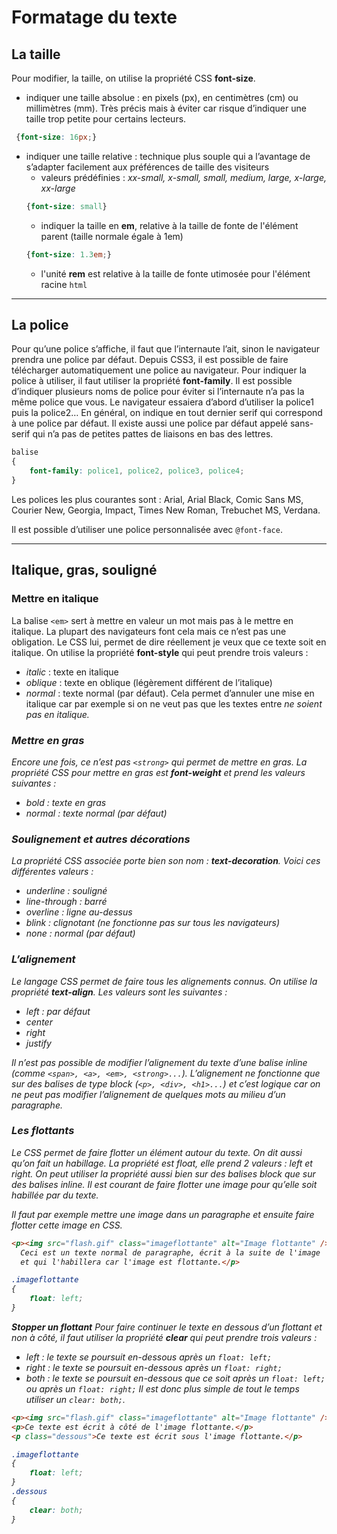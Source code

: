 # Formatage du texte

## La taille

Pour modifier, la taille, on utilise la propriété CSS **font-size**.
- indiquer une taille absolue : en pixels (px), en centimètres (cm) ou millimètres (mm). Très précis mais à éviter car risque d’indiquer une taille trop petite pour certains lecteurs.
```css
 {font-size: 16px;}
```
- indiquer une taille relative : technique plus souple qui a l’avantage de s’adapter facilement aux préférences de taille des visiteurs
    - valeurs prédéfinies : *xx-small, x-small, small, medium, large, x-large, xx-large*
    ```css
    {font-size: small}
    ```
    - indiquer la taille en **em**, relative à la taille de fonte de l'élément parent (taille normale égale à 1em)
    ```css
    {font-size: 1.3em;}
    ```
    - l'unité **rem** est relative à la taille de fonte utimosée pour l'élément racine `html`

----

## La police
Pour qu’une police s’affiche, il faut que l’internaute l’ait, sinon le navigateur prendra une police par défaut. Depuis CSS3, il est possible de faire télécharger automatiquement une police au navigateur.
Pour indiquer la police à utiliser, il faut utiliser la propriété **font-family**. Il est possible d’indiquer plusieurs noms de police pour éviter si l’internaute n’a pas la même police que vous. Le navigateur essaiera d’abord d’utiliser la police1 puis la police2…
En général, on indique en tout dernier serif qui correspond à une police par défaut. Il existe aussi une police par défaut appelé sans-serif qui n’a pas de petites pattes de liaisons en bas des lettres.
```css
balise
{
    font-family: police1, police2, police3, police4;
}
```

Les polices les plus courantes sont : Arial, Arial Black, Comic Sans MS, Courier New, Georgia, Impact, Times New Roman, Trebuchet MS, Verdana.

Il est possible d’utiliser une police personnalisée avec `@font-face`.

----

## Italique, gras, souligné

### Mettre en italique
La balise `<em>` sert à mettre en valeur un mot mais pas à le mettre en italique. La plupart des navigateurs font cela mais ce n’est pas une obligation.
Le CSS lui, permet de dire réellement je veux que ce texte soit en italique.
On utilise la propriété **font-style** qui peut prendre trois valeurs :
- *italic* : texte en italique
- *oblique* : texte en oblique (légèrement différent de l’italique)
- *normal* : texte normal (par défaut). Cela permet d’annuler une mise en italique car par exemple si on ne veut pas que les textes entre <em> ne soient pas en italique.

### Mettre en gras
Encore une fois, ce n’est pas `<strong>` qui permet de mettre en gras.
La propriété CSS pour mettre en gras est **font-weight** et prend les valeurs suivantes :
- *bold* : texte en gras
- *normal* : texte normal (par défaut)

### Soulignement et autres décorations
La propriété CSS associée porte bien son nom : **text-decoration**. Voici ces différentes valeurs :
- *underline* : souligné
- *line-through* : barré
- *overline* : ligne au-dessus
- *blink* : clignotant (ne fonctionne pas sur tous les navigateurs)
- *none* : normal (par défaut)

### L’alignement
Le langage CSS permet de faire tous les alignements connus. On utilise la propriété **text-align**. Les valeurs sont les suivantes :
- *left* : par défaut
- *center*
- *right*
- *justify*

Il n’est pas possible de modifier l’alignement du texte d’une balise inline (comme `<span>, <a>, <em>, <strong>...`). L’alignement ne fonctionne que sur des balises de type block (`<p>, <div>, <h1>...`) et c’est logique car on ne peut pas modifier l’alignement de quelques mots au milieu d’un paragraphe.

### Les flottants
Le CSS permet de faire flotter un élément autour du texte. On dit aussi qu’on fait un habillage. La propriété est float, elle prend 2 valeurs : *left* et *right*.
On peut utiliser la propriété aussi bien sur des balises block que sur des balises inline. Il est courant de faire flotter une image pour qu’elle soit habillée par du texte.

Il faut par exemple mettre une image dans un paragraphe et ensuite faire flotter cette image en CSS.
```html
<p><img src="flash.gif" class="imageflottante" alt="Image flottante" />
  Ceci est un texte normal de paragraphe, écrit à la suite de l'image
  et qui l'habillera car l'image est flottante.</p>
```
```css
.imageflottante
{
    float: left;
}
```

**Stopper un flottant**
Pour faire continuer le texte en dessous d’un flottant et non à côté, il faut utiliser la propriété **clear** qui peut prendre trois valeurs :
- *left* : le texte se poursuit en-dessous après un `float: left;`
- *right* : le texte se poursuit en-dessous après un `float: right;`
- *both* : le texte se poursuit en-dessous que ce soit après un `float: left;` ou après un `float: right;`
Il est donc plus simple de tout le temps utiliser un `clear: both;`.

```html
<p><img src="flash.gif" class="imageflottante" alt="Image flottante" /></p>
<p>Ce texte est écrit à côté de l'image flottante.</p>
<p class="dessous">Ce texte est écrit sous l'image flottante.</p>
```
```css
.imageflottante
{
    float: left;
}
.dessous
{
    clear: both;
}
```
